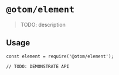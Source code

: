 # `@otom/element`

> TODO: description

## Usage

```
const element = require('@otom/element');

// TODO: DEMONSTRATE API
```
